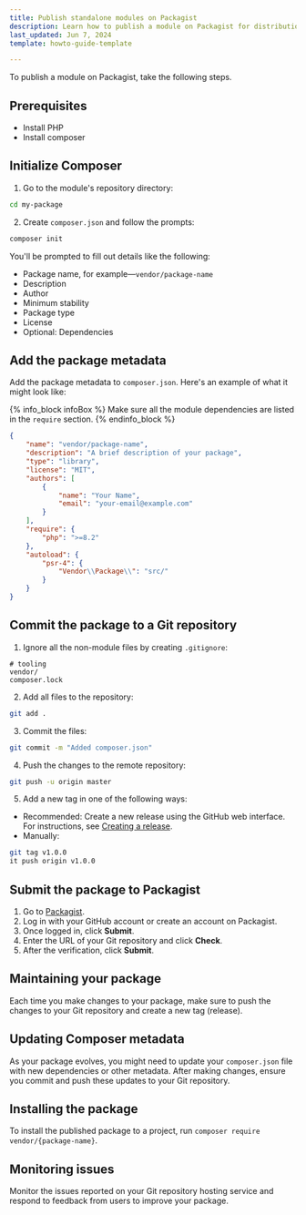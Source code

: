 ```yaml
---
title: Publish standalone modules on Packagist
description: Learn how to publish a module on Packagist for distribution within your Spryker Cloud Commerce OS Project.
last_updated: Jun 7, 2024
template: howto-guide-template

---
```


To publish a module on Packagist, take the following steps.

## Prerequisites

* Install PHP
* Install composer

## Initialize Composer

1. Go to the module's repository directory:

```bash
cd my-package
```

2. Create `composer.json` and follow the prompts:

```bash
composer init
```

You'll be prompted to fill out details like the following:
* Package name, for example—`vendor/package-name`
* Description
* Author
* Minimum stability
* Package type
* License
* Optional: Dependencies

## Add the package metadata


Add the package metadata to `composer.json`. Here's an example of what it might look like:


{% info_block infoBox %}
Make sure all the module dependencies are listed in the `require` section.
{% endinfo_block %}

```json
{
    "name": "vendor/package-name",
    "description": "A brief description of your package",
    "type": "library",
    "license": "MIT",
    "authors": [
        {
            "name": "Your Name",
            "email": "your-email@example.com"
        }
    ],
    "require": {
        "php": ">=8.2"
    },
    "autoload": {
        "psr-4": {
            "Vendor\\Package\\": "src/"
        }
    }
}
```

## Commit the package to a Git repository

1. Ignore all the non-module files by creating `.gitignore`:

```text
# tooling
vendor/
composer.lock
```

2. Add all files to the repository:

```bash
git add .
```

3. Commit the files:

```bash
git commit -m "Added composer.json"
```

4. Push the changes to the remote repository:

```bash
git push -u origin master
```

5. Add a new tag in one of the following ways:
* Recommended: Create a new release using the GitHub web interface. For instructions, see [Creating a release](https://docs.github.com/en/repositories/releasing-projects-on-github/managing-releases-in-a-repository).
* Manually:

```bash
git tag v1.0.0
it push origin v1.0.0
```

## Submit the package to Packagist

1. Go to [Packagist](https://packagist.org/).
2. Log in with your GitHub account or create an account on Packagist.
3. Once logged in, click **Submit**.
4. Enter the URL of your Git repository and click **Check**.
5. After the verification, click **Submit**.

## Maintaining your package

Each time you make changes to your package, make sure to push the changes to your Git repository and create a new tag (release).

## Updating Composer metadata

As your package evolves, you might need to update your `composer.json` file with new dependencies or other metadata. After making changes, ensure you commit and push these updates to your Git repository.

## Installing the package

To install the published package to a project, run `composer require vendor/{package-name}`.

## Monitoring issues

Monitor the issues reported on your Git repository hosting service and respond to feedback from users to improve your package.
